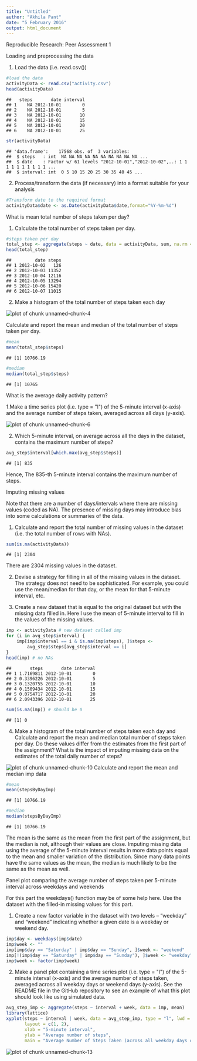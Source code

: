 ```yaml
---
title: "Untitled"
author: "Akhila Pant"
date: "5 February 2016"
output: html_document
---
```



Reproducible Research: Peer Assessment 1

Loading and preprocessing the data

1. Load the data (i.e. read.csv())


```r
#load the data
activityData <- read.csv("activity.csv")
head(activityData)
```

```
##   steps       date interval
## 1    NA 2012-10-01        0
## 2    NA 2012-10-01        5
## 3    NA 2012-10-01       10
## 4    NA 2012-10-01       15
## 5    NA 2012-10-01       20
## 6    NA 2012-10-01       25
```

```r
str(activityData)
```

```
## 'data.frame':	17568 obs. of  3 variables:
##  $ steps   : int  NA NA NA NA NA NA NA NA NA NA ...
##  $ date    : Factor w/ 61 levels "2012-10-01","2012-10-02",..: 1 1 1 1 1 1 1 1 1 1 ...
##  $ interval: int  0 5 10 15 20 25 30 35 40 45 ...
```

2. Process/transform the data (if necessary) into a format suitable for your analysis



```r
#Transform date to the required format
activityData$date <- as.Date(activityData$date,format="%Y-%m-%d")
```
What is mean total number of steps taken per day?

1. Calculate the total number of steps taken per day.


```r
#steps taken per day
total_step <- aggregate(steps ~ date, data = activityData, sum, na.rm = TRUE)
head(total_step)
```

```
##         date steps
## 1 2012-10-02   126
## 2 2012-10-03 11352
## 3 2012-10-04 12116
## 4 2012-10-05 13294
## 5 2012-10-06 15420
## 6 2012-10-07 11015
```

2. Make a histogram of the total number of steps taken each day

![plot of chunk unnamed-chunk-4](figure/unnamed-chunk-4-1.png) 

Calculate and report the mean and median of the total number of steps taken per day.



```r
#mean
mean(total_step$steps)
```

```
## [1] 10766.19
```

```r
#median
median(total_step$steps)
```

```
## [1] 10765
```


What is the average daily activity pattern?


1.Make a time series plot (i.e. type = "l") of the 5-minute interval (x-axis) and the average number of steps taken, averaged across all days (y-axis).

![plot of chunk unnamed-chunk-6](figure/unnamed-chunk-6-1.png) 

2. Which 5-minute interval, on average across all the days in the dataset, contains the maximum number of steps?


```r
avg_step$interval[which.max(avg_step$steps)]
```

```
## [1] 835
```

Hence, The 835-th 5-minute interval contains the maximum number of steps.

Imputing missing values

Note that there are a number of days/intervals where there are missing values (coded as NA). The presence of missing days may introduce bias into some calculations or summaries of the data.

1. Calculate and report the total number of missing values in the dataset (i.e. the total number of rows with NAs).


```r
sum(is.na(activityData))
```

```
## [1] 2304
```
There are 2304 missing values in the dataset.

2. Devise a strategy for filling in all of the missing values in the dataset. The strategy does not need to be sophisticated. For example, you could use the mean/median for that day, or the mean for that 5-minute interval, etc.

3. Create a new dataset that is equal to the original dataset but with the missing data filled in.
Here I use the mean of 5-minute interval to fill in the values of the missing values.


```r
imp <- activityData # new dataset called imp
for (i in avg_step$interval) {
    imp[imp$interval == i & is.na(imp$steps), ]$steps <- 
        avg_step$steps[avg_step$interval == i]
}
head(imp) # no NAs
```

```
##       steps       date interval
## 1 1.7169811 2012-10-01        0
## 2 0.3396226 2012-10-01        5
## 3 0.1320755 2012-10-01       10
## 4 0.1509434 2012-10-01       15
## 5 0.0754717 2012-10-01       20
## 6 2.0943396 2012-10-01       25
```

```r
sum(is.na(imp)) # should be 0
```

```
## [1] 0
```

4. Make a histogram of the total number of steps taken each day and Calculate and report the mean and median total number of steps taken per day. Do these values differ from the estimates from the first part of the assignment? What is the impact of imputing missing data on the estimates of the total daily number of steps?

![plot of chunk unnamed-chunk-10](figure/unnamed-chunk-10-1.png) 
Calculate and report the mean and median imp data



```r
#mean
mean(stepsByDayImp)
```

```
## [1] 10766.19
```

```r
#median
median(stepsByDayImp)
```

```
## [1] 10766.19
```

The mean is the same as the mean from the first part of the assignment, but the median is not, although their values are close. Imputing missing data using the average of the 5-minute interval results in more data points equal to the mean and smaller variation of the distribution. Since many data points have the same values as the mean, the median is much likely to be the same as the mean as well.

Panel plot comparing the average number of steps taken per 5-minute interval across weekdays and weekends

For this part the weekdays() function may be of some help here. Use the dataset with the filled-in missing values for this part.

1. Create a new factor variable in the dataset with two levels – “weekday” and “weekend” indicating whether a given date is a weekday or weekend day.


```r
imp$day <- weekdays(imp$date)
imp$week <- ""
imp[imp$day == "Saturday" | imp$day == "Sunday", ]$week <- "weekend"
imp[!(imp$day == "Saturday" | imp$day == "Sunday"), ]$week <- "weekday"
imp$week <- factor(imp$week)
```

2. Make a panel plot containing a time series plot (i.e. type = "l") of the 5-minute interval (x-axis) and the average number of steps taken, averaged across all weekday days or weekend days (y-axis). See the README file in the GitHub repository to see an example of what this plot should look like using simulated data.


```r
avg_step_imp <- aggregate(steps ~ interval + week, data = imp, mean)
library(lattice)
xyplot(steps ~ interval | week, data = avg_step_imp, type = "l", lwd = 2,
       layout = c(1, 2), 
       xlab = "5-minute interval", 
       ylab = "Average number of steps",
       main = "Average Number of Steps Taken (across all weekday days or weekend days)")
```

![plot of chunk unnamed-chunk-13](figure/unnamed-chunk-13-1.png) 
